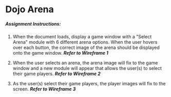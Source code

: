 # Dojo Arena
##### Assignment Instructions:

1. When the document loads, display a game window with a "Select Arena" module with 6 different arena options. When the user hovers over each button, the correct image of the arena should be displayed onto the game window. __*Refer to Wireframe 1*__

2. When the user selects an arena, the arena image will fix to the game window and a new module will appear that allows the user(s) to select their game players. __*Refer to Wireframe 2*__

3. As the user(s) select their game players, the player images will fix to the screen. __*Refer to Wireframe 3*__
